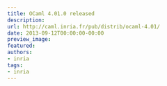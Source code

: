 ```yaml
---
title: OCaml 4.01.0 released
description:
url: http://caml.inria.fr/pub/distrib/ocaml-4.01/
date: 2013-09-12T00:00:00-00:00
preview_image:
featured:
authors:
- inria
tags:
- inria
---
```



